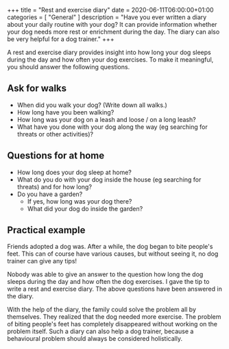 +++
title =  "Rest and exercise diary"
date = 2020-06-11T06:00:00+01:00
categories = [
    "General"
]
description = "Have you ever written a diary about your daily routine with your dog? It can provide information whether your dog needs more rest or enrichment during the day. The diary can also be very helpful for a dog trainer."
+++

A rest and exercise diary provides insight into how long your dog sleeps during the day and how often your dog exercises. To make it meaningful, you should answer the following questions.

## Ask for walks
- When did you walk your dog? (Write down all walks.)
- How long have you been walking?
- How long was your dog on a leash and loose / on a long leash?
- What have you done with your dog along the way (eg searching for threats or other activities)?

## Questions for at home
- How long does your dog sleep at home?
- What do you do with your dog inside the house (eg searching for threats) and for how long?
- Do you have a garden?
  - If yes, how long was your dog there?
  - What did your dog do inside the garden?

## Practical example
Friends adopted a dog was. After a while, the dog began to bite people's feet. This can of course have various causes, but without seeing it, no dog trainer can give any tips!  

Nobody was able to give an answer to the question how long the dog sleeps during the day and how often the dog exercises. I gave the tip to write a rest and exercise diary. The above questions have been answered in the diary.  

With the help of the diary, the family could solve the problem all by themselves. They realized that the dog needed more exercise. The problem of biting people's feet has completely disappeared without working on the problem itself. Such a diary can also help a dog trainer, because a behavioural problem should always be considered holistically.
